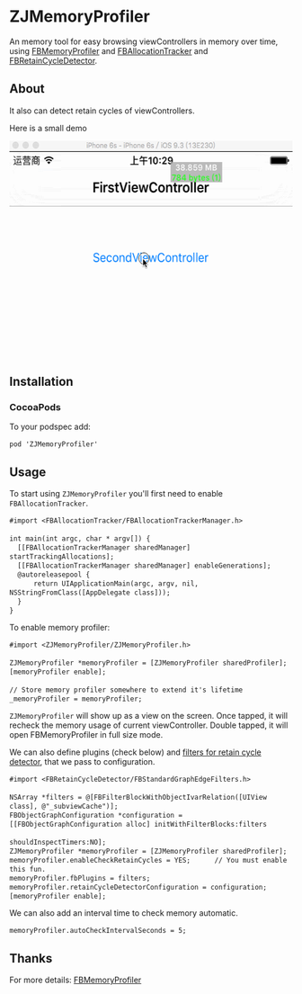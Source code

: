 # ZJMemoryProfiler

An memory tool for easy browsing viewControllers in memory over time, using [FBMemoryProfiler](https://github.com/facebook/FBMemoryProfiler) and [FBAllocationTracker](https://github.com/facebook/FBAllocationTracker) and [FBRetainCycleDetector](https://github.com/facebook/FBRetainCycleDetector).

## About

It also can detect retain cycles of viewControllers.

Here is a small demo

<img src="ExampleGif.gif" width=559 height=384/>

## Installation

### CocoaPods

To your podspec add:

    pod 'ZJMemoryProfiler'

## Usage

To start using `ZJMemoryProfiler` you'll first need to enable `FBAllocationTracker`.

```objc
#import <FBAllocationTracker/FBAllocationTrackerManager.h>

int main(int argc, char * argv[]) {
  [[FBAllocationTrackerManager sharedManager] startTrackingAllocations];
  [[FBAllocationTrackerManager sharedManager] enableGenerations];
  @autoreleasepool {
      return UIApplicationMain(argc, argv, nil, NSStringFromClass([AppDelegate class]));
  }
}
```

To enable memory profiler:

```objc
#import <ZJMemoryProfiler/ZJMemoryProfiler.h>

ZJMemoryProfiler *memoryProfiler = [ZJMemoryProfiler sharedProfiler];
[memoryProfiler enable];

// Store memory profiler somewhere to extend it's lifetime
_memoryProfiler = memoryProfiler;
```

`ZJMemoryProfiler` will show up as a view on the screen. Once tapped, it will recheck the memory usage of current viewController. Double tapped, it will open FBMemoryProfiler in full size mode.

We can also define plugins (check below) and [filters for retain cycle detector](https://github.com/facebook/FBRetainCycleDetector#filters), that we pass to configuration.

```objc
#import <FBRetainCycleDetector/FBStandardGraphEdgeFilters.h>

NSArray *filters = @[FBFilterBlockWithObjectIvarRelation([UIView class], @"_subviewCache")];
FBObjectGraphConfiguration *configuration = [[FBObjectGraphConfiguration alloc] initWithFilterBlocks:filters
                                                                                     shouldInspectTimers:NO];
ZJMemoryProfiler *memoryProfiler = [ZJMemoryProfiler sharedProfiler];
memoryProfiler.enableCheckRetainCycles = YES;      // You must enable this fun.
memoryProfiler.fbPlugins = filters;
memoryProfiler.retainCycleDetectorConfiguration = configuration;
[memoryProfiler enable];
```

We can also add an interval time to check memory automatic.

```objc
memoryProfiler.autoCheckIntervalSeconds = 5;
```

## Thanks
For more details: [FBMemoryProfiler](https://github.com/facebook/FBMemoryProfiler)
